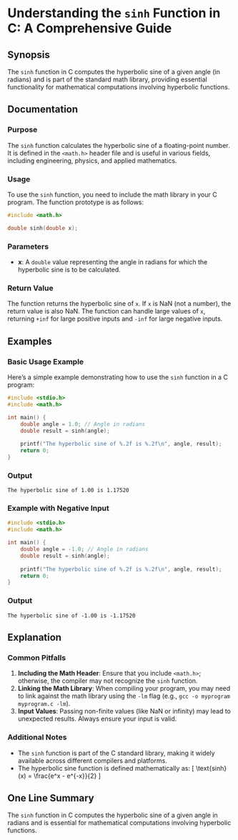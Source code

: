 <!--
Meta Description: # Understanding the `sinh` Function in C: A Comprehensive Guide ## Synopsis The `sinh` function in C computes the hyperbolic sine of a given angle (in...
Meta Keywords: sinh, function, hyperbolic, angle, sine
-->

# Understanding the `sinh` Function in C: A Comprehensive Guide

## Synopsis
The `sinh` function in C computes the hyperbolic sine of a given angle (in radians) and is part of the standard math library, providing essential functionality for mathematical computations involving hyperbolic functions.

## Documentation

### Purpose
The `sinh` function calculates the hyperbolic sine of a floating-point number. It is defined in the `<math.h>` header file and is useful in various fields, including engineering, physics, and applied mathematics.

### Usage
To use the `sinh` function, you need to include the math library in your C program. The function prototype is as follows:

```c
#include <math.h>

double sinh(double x);
```

### Parameters
- **x**: A `double` value representing the angle in radians for which the hyperbolic sine is to be calculated.

### Return Value
The function returns the hyperbolic sine of `x`. If `x` is NaN (not a number), the return value is also NaN. The function can handle large values of `x`, returning `+inf` for large positive inputs and `-inf` for large negative inputs.

## Examples

### Basic Usage Example
Here’s a simple example demonstrating how to use the `sinh` function in a C program:

```c
#include <stdio.h>
#include <math.h>

int main() {
    double angle = 1.0; // Angle in radians
    double result = sinh(angle);
    
    printf("The hyperbolic sine of %.2f is %.2f\n", angle, result);
    return 0;
}
```

### Output
```
The hyperbolic sine of 1.00 is 1.17520
```

### Example with Negative Input
```c
#include <stdio.h>
#include <math.h>

int main() {
    double angle = -1.0; // Angle in radians
    double result = sinh(angle);
    
    printf("The hyperbolic sine of %.2f is %.2f\n", angle, result);
    return 0;
}
```

### Output
```
The hyperbolic sine of -1.00 is -1.17520
```

## Explanation

### Common Pitfalls
1. **Including the Math Header**: Ensure that you include `<math.h>`; otherwise, the compiler may not recognize the `sinh` function.
2. **Linking the Math Library**: When compiling your program, you may need to link against the math library using the `-lm` flag (e.g., `gcc -o myprogram myprogram.c -lm`).
3. **Input Values**: Passing non-finite values (like NaN or infinity) may lead to unexpected results. Always ensure your input is valid.

### Additional Notes
- The `sinh` function is part of the C standard library, making it widely available across different compilers and platforms.
- The hyperbolic sine function is defined mathematically as:
  \[
  \text{sinh}(x) = \frac{e^x - e^{-x}}{2}
  \]

## One Line Summary
The `sinh` function in C computes the hyperbolic sine of a given angle in radians and is essential for mathematical computations involving hyperbolic functions.